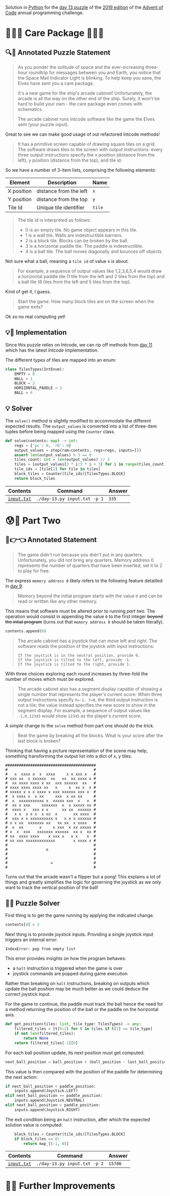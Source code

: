 Solution in [Python][py] for the [day 13 puzzle][aoc-2019-13] of the [2019 edition][aoc-2019] of the [Advent of Code][aoc] annual programming challenge.

# 🎄🌟🌟 Care Package 🎄🌟🌟

## 🔍📖 Annotated Puzzle Statement

> As you ponder the solitude of space and the ever-increasing three-hour roundtrip for messages between you and Earth, you notice that the Space Mail Indicator Light is blinking. To help keep you sane, the Elves have sent you a care package.
> 
> It's a new game for the ship's arcade cabinet! Unfortunately, the arcade is all the way on the other end of the ship. Surely, it won't be hard to build your own - the care package even comes with schematics.
> 
> The arcade cabinet runs Intcode software like the game the Elves sent (your puzzle input).

Great to see we can make good usage of out refactored Intcode methods!

> It has a primitive screen capable of drawing square tiles on a grid. The software draws tiles to the screen with output instructions: every three output instructions specify the x position (distance from the left), y position (distance from the top), and tile id.

So we have a number of 3-item lists, comprising the following elements:

Element | Description | Name
--- | --- | ---
X position | distance from the left | `x`
Y position | distance from the top | `y`
Tile Id | Unique tile identifier | `tile`

> The tile id is interpreted as follows:
> 
> * 0 is an empty tile. No game object appears in this tile.
> * 1 is a wall tile. Walls are indestructible barriers.
> * 2 is a block tile. Blocks can be broken by the ball.
> * 3 is a horizontal paddle tile. The paddle is indestructible.
> * 4 is a ball tile. The ball moves diagonally and bounces off objects.

Not sure what a ball, meaning a `tile id` of value `4` is about.

> For example, a sequence of output values like 1,2,3,6,5,4 would draw a horizontal paddle tile (1 tile from the left and 2 tiles from the top) and a ball tile (6 tiles from the left and 5 tiles from the top).

Kind of get it, I guess.

> Start the game. How many block tiles are on the screen when the game exits?

Ok so no real computing yet!

## 💡🙋 Implementation

Since this puzzle relies on Intcode, we can rip off methods from [day 11](/2019/day-11) which has the latest *Intcode* implementation.

The different types of tiles are mapped into an enum:

```python
class TilesTypes(IntEnum):
    EMPTY = 0
    WALL = 1
    BLOCK = 2
    HORIZONTAL_PADDLE = 3
    BALL = 4
```

## 💡 Solver

The `solve()` method is slightly modified to accommodate the different expected results. The `output_values` is converted into a list of three-item tuples before being mapped using the `Counter` class.

```python
def solve(contents: map) -> int:
    regs = {'pc': 0, 'rb': 0}
    output_values = step(ram=contents, regs=regs, inputs=[])
    assert len(output_values) % 3 == 0
    tiles_count: int = len(output_values) // 3
    tiles = [output_values[3 * i:3 * i + 3] for i in range(tiles_count)]
    tile_ids = [tile[2] for tile in tiles]
    block_tiles = Counter(tile_ids)[TilesTypes.BLOCK]
    return block_tiles
```

Contents | Command | Answer
--- | --- | ---
[`input.txt`](./input.txt) | `./day-13.py input.txt -p 1` | `335`

# 😰🙅 Part Two


## 🥺👉👈 Annotated Statement

> The game didn't run because you didn't put in any quarters. Unfortunately, you did not bring any quarters. Memory address 0 represents the number of quarters that have been inserted; set it to 2 to play for free.

The express `memory address 0` likely refers to the following feature detailled in [day 9][aoc-2019-9]:

> Memory beyond the initial program starts with the value `0` and can be read or written like any other memory.

This means that software must be altered prior to running *part two*. The operation would consist in appending the value `0` to the first integer ~~beyond the intial program~~ (turns out that `memory address 0` should be taken literally).

```python
contents.append(0)
```

> The arcade cabinet has a joystick that can move left and right. The software reads the position of the joystick with input instructions:
> ```
> If the joystick is in the neutral position, provide 0.
> If the joystick is tilted to the left, provide -1.
> If the joystick is tilted to the right, provide 1.
> ```

With three choices exploring each round increases by three-fold the number of moves which must be explored.

> The arcade cabinet also has a segment display capable of showing a single number that represents the player's current score. When three output instructions specify `X=-1, Y=0`, the third output instruction is not a tile; the value instead specifies the new score to show in the segment display. For example, a sequence of output values like `-1,0,12345` would show `12345` as the player's current score.

A *simple* change to the `solve` method from part one should do the trick. 

> Beat the game by breaking all the blocks. What is your score after the last block is broken?

Thinking that having a picture representation of the scene may help, something transforming the output list into a dict of x, y tiles.

```
########################################
#                                      #
#   x  xxxx x  x  xxxx     x x xxx x   #
# xxx xx  x xxxxxx  xx   xx  xx xxxx x #
#  xx xxxx xxxx x xx  xxx xxxxxx  xx   #
# xxxx xxxx xxxx xx   x     x  xx x  x #
# xxxxx x x x xxxx x xxx xxxxxx xxx x  #
#  x xxxx x  x xx     xxx  x xx xx     #
#  x  xxxxxxxxxxx x  xxxxx xxx  x   x  #
#  xx x xxx     xxxxxxx  x  x xxxxx xx #
#  xxxx x   xxx x x      xx xx  xxxxxx #
#   x x  x x x  x xx  x       xx xxxx  #
#  xxx x x xxxxxxxxxx x   x x x xxxxxx #
# x x xx  xxxxxxx xx   xx xx  x xxxx   #
#  x  xx       x     x xxx  x xx xxxxx #
# x  x  xxx   xxxxxxx xxxxxx  xx x  xx #
# xx  xxxx xxxx    x xxx x   x x    x  #
# xx xxx xxxxxxxxxxxxx        x xxxx x #
#                                      #
#                 o                    #
#                                      #
#                                      #
#                   =                  #
#                                      #
```

Turns out that the arcade wasn't a flipper but a pong! This explains a lot of things and greatly simplifies the logic for governing the joystick as we only want to track the vertical position of the ball!

## 🤔🤯 Puzzle Solver

First thing is to get the game running by applying the indicated change.

```python
contents[0] = 2
```

Next thing is to provide joystick inputs. Providing a single joystick input triggers an internal error:

```
IndexError: pop from empty list
```

This error provides insights on how the program behaves:

* a `halt` instruction is triggered when the game is over
* joystick commands are popped during game execution

Rather than breaking on `halt` instructions, breaking on outputs which update the ball position may be much better as we could deduce the correct joystick input.


For the game to continue, the paddle must track the ball hence the need for a method returning the position of the ball or the paddle on the horizontal axis.

```python
def get_position(tiles: list, tile_type: TilesTypes) -> any:
    filtered_tiles = [t[0:2] for t in tiles if t[2] == tile_type]
    if not len(filtered_tiles):
        return None
    return filtered_tiles[-1][0]
```

For each ball position update, its next position must get computed:

```python
next_ball_position = ball_position + (ball_position - last_ball_position)
```

This value is then compared with the position of the paddle for determining the next action:

```python
if next_ball_position < paddle_position:
    inputs.append(Joystick.LEFT)
elif next_ball_position == paddle_position:
    inputs.append(Joystick.NEUTRAL)
elif next_ball_position > paddle_position:
    inputs.append(Joystick.RIGHT)
```

The exit condition being an `halt` instruction, after which the expected solution value is computed:

```python
    block_tiles = Counter(tile_ids)[TilesTypes.BLOCK]
    if block_tiles == 0:
        return map_[(-1, 0)]
```

Contents | Command | Answer
--- | --- | ---
[`input.txt`](./input.txt) | `./day-13.py input.txt -p 2` | `15706`

# 🚀✨ Further Improvements

[aoc]: https://adventofcode.com/
[aoc-2019]: https://adventofcode.com/2019/
[aoc-intro]: https://adventofcode.com/2019/about
[aoc-2019-9]: https://adventofcode.com/2019/day/9
[aoc-2019-13]: https://adventofcode.com/2019/day/13

[json]: https://www.json.org/json-en.html

[py]: https://docs.python.org/3/
[py-argparse]: https://docs.python.org/3/library/argparse.html
[py-cmath]: https://docs.python.org/3/library/cmath.html
[py-copy]: https://docs.python.org/3/library/copy.html
[py-counter]: https://docs.python.org/3/library/collections.html#collections.Counter
[py-decimal]: https://docs.python.org/3/library/decimal.html
[py-dict]: https://docs.python.org/3/tutorial/datastructures.html#dictionaries
[py-exit]: https://docs.python.org/3/library/sys.html?highlight=sys%20exit#sys.exit
[py-fractions]: https://docs.python.org/3/library/fractions.html
[py-generator]: https://docs.python.org/3/library/stdtypes.html#generator-types
[py-json-load]: https://docs.python.org/3/library/json.html#json.load
[py-iterator]: https://docs.python.org/3/reference/expressions.html#yield-expressions
[py-itertools]: https://docs.python.org/3/library/itertools.html
[py-itertools-permutations]: https://docs.python.org/3/library/itertools.html#itertools.permutations
[py-list]: https://docs.python.org/3/library/stdtypes.html#list
[py-main]: https://docs.python.org/3/library/__main__.html
[py-math]: https://docs.python.org/3/library/math.html
[py-math-comb]: https://docs.python.org/3/library/math.html#math.comb
[py-map]: https://docs.python.org/3/library/functions.html#map
[py-name]: https://docs.python.org/3/library/stdtypes.html#definition.__name__
[py-open]: https://docs.python.org/3/library/functions.html#open
[py-linesep]: https://docs.python.org/3/library/os.html#os.linesep
[py-read]: https://docs.python.org/3/library/io.html#io.TextIOBase.read
[py-return]: https://docs.python.org/3/reference/simple_stmts.html#the-return-statement
[py-set]: https://docs.python.org/3/library/stdtypes.html#set
[py-sn]: https://docs.python.org/3/library/types.html#types.SimpleNamespace
[py-split]: https://docs.python.org/3/library/stdtypes.html?highlight=strip#str.split
[py-string]: https://docs.python.org/3/library/stdtypes.html#textseq
[py-strip]: https://docs.python.org/3/library/stdtypes.html?highlight=strip#str.strip
[py-sum]: https://docs.python.org/3/library/functions.html#sum
[py-tuple]: https://docs.python.org/3/library/stdtypes.html#tuple
[py-zip]: https://docs.python.org/3/library/functions.html#zip

[w-cartesian]: https://en.wikipedia.org/wiki/Polar_coordinate_system
[w-polar]: https://en.wikipedia.org/wiki/Polar_coordinate_system
